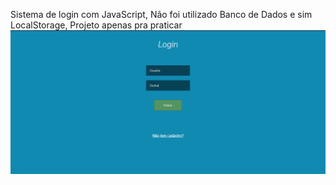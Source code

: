 Sistema de login com JavaScript,
Não foi utilizado Banco de Dados e sim LocalStorage,
Projeto apenas pra praticar
<a href='https://angry-hodgkin-0969b9.netlify.app/'><img src='_imagens/site.png'></a>
